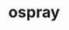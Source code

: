 ---
title: "ospray"
layout: cache
categories: [package, develop]
meta: {"compilers": ["gcc@11.1.0"], "num_specs": 20, "num_specs_by_stack": {"data-vis-sdk": 20, "root": 20}, "oss": ["ubuntu20.04"], "platforms": ["linux"], "stacks": ["data-vis-sdk", "root"], "targets": ["x86_64_v3"], "versions": ["2.8.0"]}
spec_details: [{"compiler": "gcc@11.1.0", "hash": "2syrw2h7fitd4aglejjvvwhgofiknglf", "os": "ubuntu20.04", "platform": "linux", "size": "-", "stacks": ["data-vis-sdk", "root"], "target": "x86_64_v3", "variants": ["~apps", "build_system=cmake", "build_type=Release", "+denoiser", "generator=make", "~glm", "~ipo", "+mpi", "+volumes"], "versions": ["2.8.0"]}, {"compiler": "gcc@11.1.0", "hash": "4plyvwggt66edskj6ljd2afl752mpbyr", "os": "ubuntu20.04", "platform": "linux", "size": "-", "stacks": ["data-vis-sdk", "root"], "target": "x86_64_v3", "variants": ["~apps", "build_system=cmake", "build_type=Release", "+denoiser", "generator=make", "~glm", "~ipo", "+mpi", "+volumes"], "versions": ["2.8.0"]}, {"compiler": "gcc@11.1.0", "hash": "4tbwfkufgrojmiscd5hdygrql6y4qag4", "os": "ubuntu20.04", "platform": "linux", "size": "-", "stacks": ["data-vis-sdk", "root"], "target": "x86_64_v3", "variants": ["~apps", "build_system=cmake", "build_type=Release", "+denoiser", "generator=make", "~glm", "~ipo", "+mpi", "+volumes"], "versions": ["2.8.0"]}, {"compiler": "gcc@11.1.0", "hash": "4ubtvgww7gemmymhhgtp5l33kiq2z5rn", "os": "ubuntu20.04", "platform": "linux", "size": "-", "stacks": ["data-vis-sdk", "root"], "target": "x86_64_v3", "variants": ["~apps", "build_system=cmake", "build_type=Release", "+denoiser", "generator=make", "~glm", "~ipo", "+mpi", "+volumes"], "versions": ["2.8.0"]}, {"compiler": "gcc@11.1.0", "hash": "4v373qfdrfa53mj3nmo77xws6haufeu3", "os": "ubuntu20.04", "platform": "linux", "size": "-", "stacks": ["data-vis-sdk", "root"], "target": "x86_64_v3", "variants": ["~apps", "build_system=cmake", "build_type=Release", "+denoiser", "generator=make", "~glm", "~ipo", "+mpi", "+volumes"], "versions": ["2.8.0"]}, {"compiler": "gcc@11.1.0", "hash": "7caia4rnfepqiehsuak6kgl4uevvn3nb", "os": "ubuntu20.04", "platform": "linux", "size": "-", "stacks": ["data-vis-sdk", "root"], "target": "x86_64_v3", "variants": ["~apps", "build_system=cmake", "build_type=Release", "+denoiser", "generator=make", "~glm", "~ipo", "+mpi", "+volumes"], "versions": ["2.8.0"]}, {"compiler": "gcc@11.1.0", "hash": "7cje2ikc2iwraurxotcjzaamtkqvqtta", "os": "ubuntu20.04", "platform": "linux", "size": "-", "stacks": ["data-vis-sdk", "root"], "target": "x86_64_v3", "variants": ["~apps", "build_system=cmake", "build_type=Release", "+denoiser", "generator=make", "~glm", "~ipo", "+mpi", "+volumes"], "versions": ["2.8.0"]}, {"compiler": "gcc@11.1.0", "hash": "dz7ogjrq5cvza5upg73ykro3v5sg66q7", "os": "ubuntu20.04", "platform": "linux", "size": "-", "stacks": ["data-vis-sdk", "root"], "target": "x86_64_v3", "variants": ["~apps", "build_system=cmake", "build_type=Release", "+denoiser", "generator=make", "~glm", "~ipo", "+mpi", "+volumes"], "versions": ["2.8.0"]}, {"compiler": "gcc@11.1.0", "hash": "ecyqgvuo6w43egevxm6ydet5255f6c7y", "os": "ubuntu20.04", "platform": "linux", "size": "-", "stacks": ["data-vis-sdk", "root"], "target": "x86_64_v3", "variants": ["~apps", "build_system=cmake", "build_type=Release", "+denoiser", "generator=make", "~glm", "~ipo", "+mpi", "+volumes"], "versions": ["2.8.0"]}, {"compiler": "gcc@11.1.0", "hash": "gljgxpid5aak7yy6t5vjrs2oa2wxocky", "os": "ubuntu20.04", "platform": "linux", "size": "-", "stacks": ["data-vis-sdk", "root"], "target": "x86_64_v3", "variants": ["~apps", "build_system=cmake", "build_type=Release", "+denoiser", "generator=make", "~glm", "~ipo", "+mpi", "+volumes"], "versions": ["2.8.0"]}, {"compiler": "gcc@11.1.0", "hash": "iteofcciomulqf2suagx26jigtvjd7lr", "os": "ubuntu20.04", "platform": "linux", "size": "-", "stacks": ["data-vis-sdk", "root"], "target": "x86_64_v3", "variants": ["~apps", "build_system=cmake", "build_type=Release", "+denoiser", "generator=make", "~glm", "~ipo", "+mpi", "+volumes"], "versions": ["2.8.0"]}, {"compiler": "gcc@11.1.0", "hash": "livladzdrfki72kj4aczb62mabubgpkd", "os": "ubuntu20.04", "platform": "linux", "size": "-", "stacks": ["data-vis-sdk", "root"], "target": "x86_64_v3", "variants": ["~apps", "build_system=cmake", "build_type=Release", "+denoiser", "generator=make", "~glm", "~ipo", "+mpi", "+volumes"], "versions": ["2.8.0"]}, {"compiler": "gcc@11.1.0", "hash": "ljxsjlctip2iqf5kbwrpkwvemyvpesof", "os": "ubuntu20.04", "platform": "linux", "size": "-", "stacks": ["data-vis-sdk", "root"], "target": "x86_64_v3", "variants": ["~apps", "build_system=cmake", "build_type=Release", "+denoiser", "generator=make", "~glm", "~ipo", "+mpi", "+volumes"], "versions": ["2.8.0"]}, {"compiler": "gcc@11.1.0", "hash": "m33bi3nb3tzccyo4cp2ej3n4udll2imj", "os": "ubuntu20.04", "platform": "linux", "size": "-", "stacks": ["data-vis-sdk", "root"], "target": "x86_64_v3", "variants": ["~apps", "build_system=cmake", "build_type=Release", "+denoiser", "generator=make", "~glm", "~ipo", "+mpi", "+volumes"], "versions": ["2.8.0"]}, {"compiler": "gcc@11.1.0", "hash": "q655dv3sgg2u7ldgyxewaysp3fb7uane", "os": "ubuntu20.04", "platform": "linux", "size": "-", "stacks": ["data-vis-sdk", "root"], "target": "x86_64_v3", "variants": ["~apps", "build_system=cmake", "build_type=Release", "+denoiser", "generator=make", "~glm", "~ipo", "+mpi", "+volumes"], "versions": ["2.8.0"]}, {"compiler": "gcc@11.1.0", "hash": "rj4adstxqoeqxwshfm3rubel242wvq3e", "os": "ubuntu20.04", "platform": "linux", "size": "-", "stacks": ["data-vis-sdk", "root"], "target": "x86_64_v3", "variants": ["~apps", "build_system=cmake", "build_type=Release", "+denoiser", "generator=make", "~glm", "~ipo", "+mpi", "+volumes"], "versions": ["2.8.0"]}, {"compiler": "gcc@11.1.0", "hash": "rjd7k6uyztfx524rupmhl6q4lowhrw45", "os": "ubuntu20.04", "platform": "linux", "size": "-", "stacks": ["data-vis-sdk", "root"], "target": "x86_64_v3", "variants": ["~apps", "build_system=cmake", "build_type=Release", "+denoiser", "generator=make", "~glm", "~ipo", "+mpi", "+volumes"], "versions": ["2.8.0"]}, {"compiler": "gcc@11.1.0", "hash": "s72h4pbofjzqxtn4tqwltb4b63qchpbs", "os": "ubuntu20.04", "platform": "linux", "size": "-", "stacks": ["data-vis-sdk", "root"], "target": "x86_64_v3", "variants": ["~apps", "build_system=cmake", "build_type=Release", "+denoiser", "generator=make", "~glm", "~ipo", "+mpi", "+volumes"], "versions": ["2.8.0"]}, {"compiler": "gcc@11.1.0", "hash": "tv3iutd5nq5do547kxhw6e65ml6ltxfg", "os": "ubuntu20.04", "platform": "linux", "size": "-", "stacks": ["data-vis-sdk", "root"], "target": "x86_64_v3", "variants": ["~apps", "build_system=cmake", "build_type=Release", "+denoiser", "generator=make", "~glm", "~ipo", "+mpi", "+volumes"], "versions": ["2.8.0"]}, {"compiler": "gcc@11.1.0", "hash": "ww6cngoksqssq2rbnkyqxshenjybd4da", "os": "ubuntu20.04", "platform": "linux", "size": "-", "stacks": ["data-vis-sdk", "root"], "target": "x86_64_v3", "variants": ["~apps", "build_system=cmake", "build_type=Release", "+denoiser", "generator=make", "~glm", "~ipo", "+mpi", "+volumes"], "versions": ["2.8.0"]}]
---